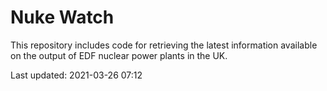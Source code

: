 # Nuke Watch

This repository includes code for retrieving the latest information available on the output of EDF nuclear power plants in the UK.

Last updated: 2021-03-26 07:12